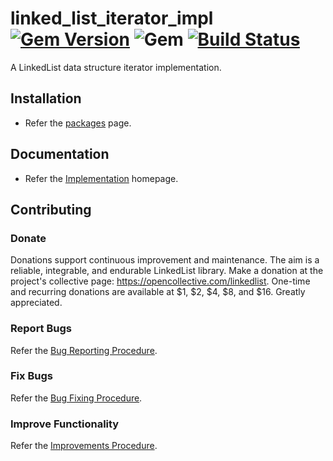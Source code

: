 # linked_list_iterator_impl [![Gem Version](https://badge.fury.io/rb/linked_list_iterator_impl.svg)](https://badge.fury.io/rb/linked_list_iterator_impl) ![Gem](https://img.shields.io/gem/dt/linked_list_iterator_impl) [![Build Status](https://travis-ci.com/Diligent-Software-LLC/linked_list_iterator_impl.svg?branch=master)](https://travis-ci.com/Diligent-Software-LLC/linked_list_iterator_impl)

A LinkedList data structure iterator implementation.

## Installation

- Refer the [packages](https://docs.diligentsoftware.org/linkedlist-1/iterator/implementation/packages) page.

## Documentation

- Refer the [Implementation](https://docs.diligentsoftware.org/linkedlist-1/iterator/implementation) homepage.

## Contributing

### Donate

Donations support continuous improvement and maintenance. The aim is a reliable,
integrable, and endurable LinkedList library. Make a donation at the 
project's collective page: https://opencollective.com/linkedlist. 
One-time and recurring donations are available at $1, $2, $4, $8, and $16. 
Greatly appreciated.

### Report Bugs

Refer the [Bug Reporting Procedure](https://github.com/Diligent-Software-LLC/linked_list_iterator_impl/issues/1).

### Fix Bugs

Refer the [Bug Fixing Procedure](https://github.com/Diligent-Software-LLC/linked_list_iterator_impl/issues/2).

### Improve Functionality

Refer the [Improvements Procedure](https://github.com/Diligent-Software-LLC/linked_list_iterator_impl/issues/3).

